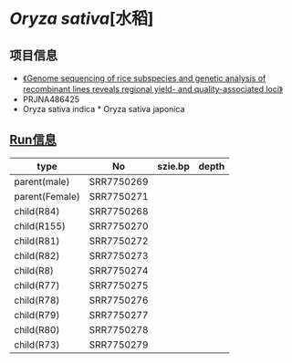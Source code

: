 # *Oryza sativa*[水稻]

## 项目信息
+ [《Genome sequencing of rice subspecies and genetic analysis of recombinant lines reveals regional yield- and quality-associated loci》](https://bmcbiol.biomedcentral.com/articles/10.1186/s12915-018-0572-x#Sec1)
+ PRJNA486425
+ Oryza sativa indica * Oryza sativa japonica

## [Run信息](https://trace.ncbi.nlm.nih.gov/Traces/study/?acc=PRJNA486425&go=go)


| type | No | szie.bp | depth |
| --- | --- | --- | --- |
| parent(male) | SRR7750269 |
| parent(Female) | SRR7750271 |
| child(R84) | SRR7750268 |
| child(R155) | SRR7750270 |
| child(R81) | SRR7750272 |
| child(R82) | SRR7750273 |
| child(R8) | SRR7750274 |
| child(R77) | SRR7750275 |
| child(R78) | SRR7750276 |
| child(R79) | SRR7750277 |
| child(R80) | SRR7750278 |
| child(R73) | SRR7750279 |
